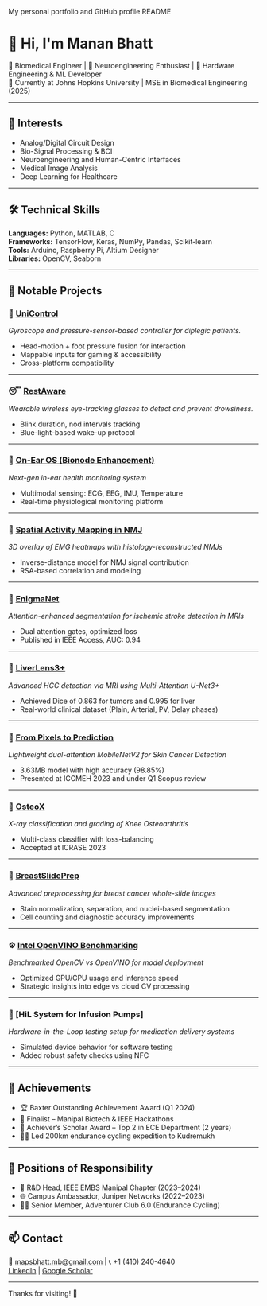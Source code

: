 My personal portfolio and GitHub profile README


# 👋 Hi, I'm Manan Bhatt

🔬 Biomedical Engineer | 🧠 Neuroengineering Enthusiast | 🧰 Hardware Engineering & ML Developer  
📍 Currently at Johns Hopkins University | MSE in Biomedical Engineering (2025)

---

## 🧠 Interests
- Analog/Digital Circuit Design
- Bio-Signal Processing & BCI
- Neuroengineering and Human-Centric Interfaces
- Medical Image Analysis
- Deep Learning for Healthcare


---

## 🛠️ Technical Skills
**Languages:** Python, MATLAB, C  
**Frameworks:** TensorFlow, Keras, NumPy, Pandas, Scikit-learn  
**Tools:** Arduino, Raspberry Pi, Altium Designer  
**Libraries:** OpenCV, Seaborn

---

## 🔬 Notable Projects

### 📡 [UniControl](https://github.com/your-unicontrol-link)  
*Gyroscope and pressure-sensor-based controller for diplegic patients.*

- Head-motion + foot pressure fusion for interaction  
- Mappable inputs for gaming & accessibility  
- Cross-platform compatibility  

---

### 😴 [RestAware](https://github.com/your-restaware-link)  
*Wearable wireless eye-tracking glasses to detect and prevent drowsiness.*

- Blink duration, nod intervals tracking  
- Blue-light-based wake-up protocol  

---

### 🧠 [On-Ear OS (Bionode Enhancement)](https://github.com/your-bionode-link)  
*Next-gen in-ear health monitoring system*

- Multimodal sensing: ECG, EEG, IMU, Temperature  
- Real-time physiological monitoring platform  

---

### 🧪 [Spatial Activity Mapping in NMJ](https://github.com/your-nmj-link)  
*3D overlay of EMG heatmaps with histology-reconstructed NMJs*

- Inverse-distance model for NMJ signal contribution  
- RSA-based correlation and modeling  

---

### 🧬 [EnigmaNet](https://github.com/your-enigmanet-link)  
*Attention-enhanced segmentation for ischemic stroke detection in MRIs*

- Dual attention gates, optimized loss  
- Published in IEEE Access, AUC: 0.94  

---

### 🧫 [LiverLens3+](https://github.com/your-liverlens3-link)  
*Advanced HCC detection via MRI using Multi-Attention U-Net3+*

- Achieved Dice of 0.863 for tumors and 0.995 for liver  
- Real-world clinical dataset (Plain, Arterial, PV, Delay phases)

---

### 🧵 [From Pixels to Prediction](https://github.com/your-skin-cancer-link)  
*Lightweight dual-attention MobileNetV2 for Skin Cancer Detection*

- 3.63MB model with high accuracy (98.85%)  
- Presented at ICCMEH 2023 and under Q1 Scopus review  

---

### 🦴 [OsteoX](https://github.com/your-osteoarthritis-link)  
*X-ray classification and grading of Knee Osteoarthritis*

- Multi-class classifier with loss-balancing  
- Accepted at ICRASE 2023  

---

### 🧬 [BreastSlidePrep](https://github.com/your-breastcancer-link)  
*Advanced preprocessing for breast cancer whole-slide images*

- Stain normalization, separation, and nuclei-based segmentation  
- Cell counting and diagnostic accuracy improvements  

---

### ⚙️ [Intel OpenVINO Benchmarking](https://github.com/your-openvino-link)  
*Benchmarked OpenCV vs OpenVINO for model deployment*

- Optimized GPU/CPU usage and inference speed  
- Strategic insights into edge vs cloud CV processing  

---

### 🔧 [HiL System for Infusion Pumps]
*Hardware-in-the-Loop testing setup for medication delivery systems*

- Simulated device behavior for software testing  
- Added robust safety checks using NFC  

---

## 🏅 Achievements

- 🏆 Baxter Outstanding Achievement Award (Q1 2024)
- 🧠 Finalist – Manipal Biotech & IEEE Hackathons
- 🥈 Achiever’s Scholar Award – Top 2 in ECE Department (2 years)
- 🚴‍♂️ Led 200km endurance cycling expedition to Kudremukh

---

## 👥 Positions of Responsibility
- 🧪 R&D Head, IEEE EMBS Manipal Chapter (2023–2024)
- 🌐 Campus Ambassador, Juniper Networks (2022–2023)
- 🚴‍♂️ Senior Member, Adventurer Club 6.0 (Endurance Cycling)

---

## 📫 Contact
📧 mapsbhatt.mb@gmail.com | 📞 +1 (410) 240-4640  
[LinkedIn](https://www.linkedin.com/in/your-link) | [Google Scholar](https://scholar.google.com/your-profile)

---

Thanks for visiting! 🙌
